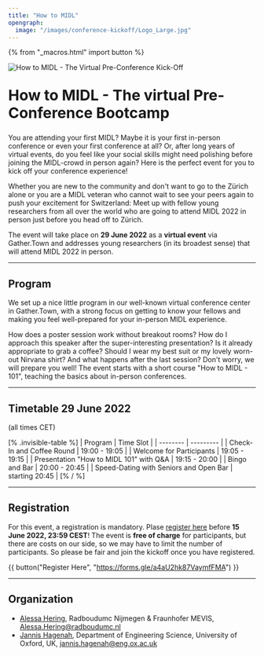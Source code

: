 ```yaml
---
title: "How to MIDL"
opengraph:
  image: "/images/conference-kickoff/Logo_Large.jpg"
---
```


{% from "_macros.html" import button %}


![How to MIDL - The Virtual Pre-Conference Kick-Off](/images/conference-kickoff/Logo_Large.jpg)


<h1 style="font-size: 30px; margin-top: 30px; margin-bottom: 24px">How to MIDL - The virtual Pre-Conference Bootcamp</h1>


You are attending your first MIDL? Maybe it is your first in-person conference or even your first conference at all? 
Or, after long years of virtual events, do you feel like your social skills might need polishing before joining the MIDL-crowd in person again?
Here is the perfect event for you to kick off your conference experience!

Whether you are new to the community and don't want to go to the Zürich alone or you are a MIDL veteran who cannot wait to see your peers again to push your excitement for Switzerland: Meet up with fellow young researchers from all over the world who are going to attend MIDL 2022 in person just before you head off to Zürich.

The event will take place on **29 June 2022** as a **virtual event** via Gather.Town and addresses young researchers (in its broadest sense) that will attend MIDL 2022 in person.

---

## Program

We set up a nice little program in our well-known virtual conference center in Gather.Town, with a strong focus on getting to know your fellows and making you feel well-prepared for your in-person MIDL experience.

How does a poster session work without breakout rooms? How do I approach this speaker after the super-interesting presentation? Is it already appropriate to grab a coffee? Should I wear my best suit or my lovely worn-out Nirvana shirt? And what happens after the last session?
Don't worry, we will prepare you well! The event starts with a short course "How to MIDL - 101", teaching the basics about in-person conferences.

---

## Timetable 29 June 2022

(all times CET)

[% .invisible-table %]
| Program                                              | Time Slot         |
| --------                                             | ---------         |
| Check-In and Coffee Round                            | 19:00 - 19:05     |
| Welcome for Participants                             | 19:05 - 19:15     |
| Presentation "How to MIDL 101" with Q&A              | 19:15 - 20:00     |
| Bingo and Bar                                        | 20:00 - 20:45     |
| Speed-Dating with Seniors and Open Bar               | starting 20:45    |
[% / %]


---

## Registration

For this event, a registration is mandatory. Plase [register here](https://forms.gle/a4aU2hk87VaymfFMA) before **15 June 2022, 23:59 CEST**!
The event is **free of charge** for participants, but there are costs on our side, so we may have to limit the number of participants. So please be fair and join the kickoff once you have registered. 


{{ button("Register Here", "https://forms.gle/a4aU2hk87VaymfFMA") }}



---


## Organization

* [Alessa Hering](https://www.diagnijmegen.nl/people/alessa-hering/), Radboudumc Nijmegen & Fraunhofer MEVIS, <Alessa.Hering@radboudumc.nl>
* [Jannis Hagenah](https://eng.ox.ac.uk/people/jannis-hagenah/), Department of Engineering Science, University of Oxford, UK, <jannis.hagenah@eng.ox.ac.uk>
